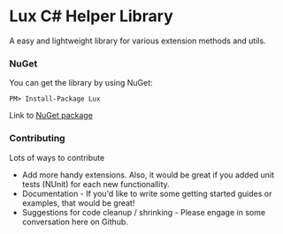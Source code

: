 Lux C# Helper Library
============

A easy and lightweight library for various extension methods and utils.

### NuGet

You can get the library by using NuGet:

    PM> Install-Package Lux

Link to [NuGet package](https://www.nuget.org/packages/Lux/)


### Contributing

Lots of ways to contribute

* Add more handy extensions. Also, it would be great if you added unit tests (NUnit) for each new functionallity.
* Documentation - If you'd like to write some getting started guides or examples, that would be great!
* Suggestions for code cleanup / shrinking - Please engage in some conversation here on Github.